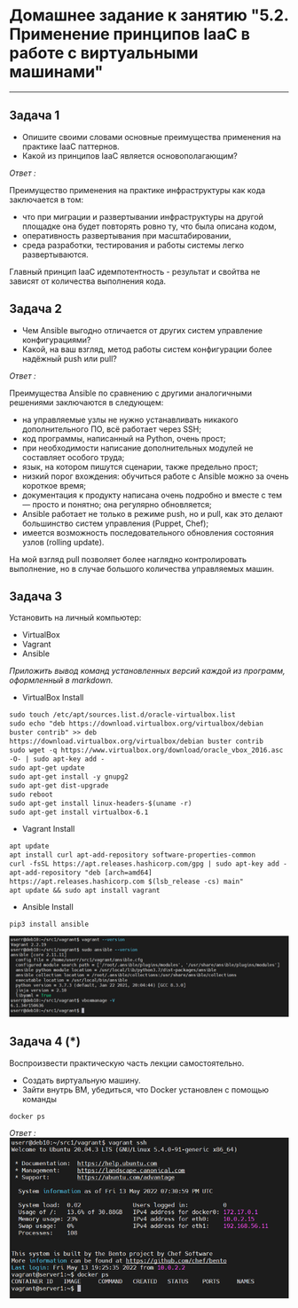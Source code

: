 
# Домашнее задание к занятию "5.2. Применение принципов IaaC в работе с виртуальными машинами"

---

## Задача 1

- Опишите своими словами основные преимущества применения на практике IaaC паттернов.
- Какой из принципов IaaC является основополагающим?

_Ответ :_

Преимущество применения на практике инфраструктуры как кода заключается в том:
- что при миграции и развертывании инфраструктуры на другой площадке она будет повторять ровно ту, 
что была описана кодом,  
- оперативность развертывания при масштабировании,
- среда разработки, тестирования и работы системы легко развертываются.

Главный принцип IaaC идемпотентность - результат и свойтва не зависят от количества выполнения кода.
## Задача 2

- Чем Ansible выгодно отличается от других систем управление конфигурациями?
- Какой, на ваш взгляд, метод работы систем конфигурации более надёжный push или pull?

_Ответ :_

Преимущества Ansible по сравнению с другими аналогичными решениями заключаются в следующем:

- на управляемые узлы не нужно устанавливать никакого дополнительного ПО, всё работает через SSH;
- код программы, написанный на Python, очень прост; 
- при необходимости написание дополнительных модулей не составляет особого труда;
- язык, на котором пишутся сценарии, также предельно прост;
- низкий порог вхождения: обучиться работе с Ansible можно за очень короткое время;
- документация к продукту написана очень подробно и вместе с тем — просто и понятно; она регулярно обновляется;
- Ansible работает не только в режиме push, но и pull, как это делают большинство систем управления (Puppet, Chef);
- имеется возможность последовательного обновления состояния узлов (rolling update).

На мой взгляд pull позволяет более наглядно контролировать выполнение, но в случае большого количества управляемых машин. 

## Задача 3

Установить на личный компьютер:

- VirtualBox
- Vagrant
- Ansible

*Приложить вывод команд установленных версий каждой из программ, оформленный в markdown.*


- VirtualBox Install
```
sudo touch /etc/apt/sources.list.d/oracle-virtualbox.list
sudo echo "deb https://download.virtualbox.org/virtualbox/debian buster contrib" >> deb https://download.virtualbox.org/virtualbox/debian buster contrib
sudo wget -q https://www.virtualbox.org/download/oracle_vbox_2016.asc -O- | sudo apt-key add -
sudo apt-get update
sudo apt-get install -y gnupg2
sudo apt-get dist-upgrade
sudo reboot
sudo apt-get install linux-headers-$(uname -r)
sudo apt-get install virtualbox-6.1
```
- Vagrant Install
```
apt update
apt install curl apt-add-repository software-properties-common
curl -fsSL https://apt.releases.hashicorp.com/gpg | sudo apt-key add -
apt-add-repository "deb [arch=amd64] https://apt.releases.hashicorp.com $(lsb_release -cs) main"
apt update && sudo apt install vagrant
```
- Ansible Install
```
pip3 install ansible
```
![](img/dz5_2_pic1.png)
## Задача 4 (*)

Воспроизвести практическую часть лекции самостоятельно.

- Создать виртуальную машину.
- Зайти внутрь ВМ, убедиться, что Docker установлен с помощью команды
```
docker ps
```

_Ответ :_
![](img/dz5_2_pic2.png)
